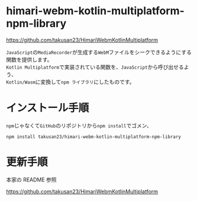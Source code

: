 # himari-webm-kotlin-multiplatform-npm-library

https://github.com/takusan23/HimariWebmKotlinMultiplatform

`JavaScript`の`MediaRecorder`が生成する`WebM`ファイルをシークできるようにする関数を提供します。  
`Kotlin Multiplatform`で実装されている関数を、`JavaScript`から呼び出せるよう、  
`Kotlin/Wasm`に変換して`npm ライブラリ`にしたものです。

# インストール手順
`npm`じゃなくて`GitHub`のリポジトリから`npm install`でゴメン、

```
npm install takusan23/himari-webm-kotlin-multiplatform-npm-library
```

# 更新手順
本家の README 参照

https://github.com/takusan23/HimariWebmKotlinMultiplatform